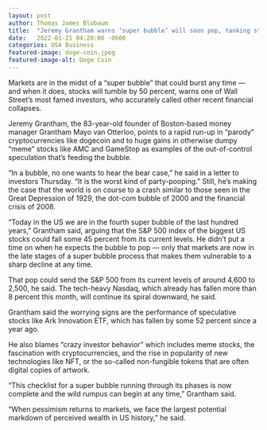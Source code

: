 ```yaml
---
layout: post 
author: Thomas James Blobaum 
title:  "Jeremy Grantham warns ‘super bubble’ will soon pop, tanking stocks 50 percent"
date:   2022-01-21 04:20:00 -0600
categories: USA Business
featured-image: doge-coin.jpeg
featured-image-alt: Doge Coin
---
```

Markets are in the midst of a “super bubble” that could burst any time — and when it does, stocks will tumble by 50 percent, warns one of Wall Street’s most famed investors, who accurately called other recent financial collapses.

Jeremy Grantham, the 83-year-old founder of Boston-based money manager Grantham Mayo van Otterloo, points to a rapid run-up in “parody” cryptocurrencies like dogecoin and to huge gains in otherwise dumpy “meme” stocks like AMC and GameStop as examples of the out-of-control speculation that’s feeding the bubble.

“In a bubble, no one wants to hear the bear case,” he said in a letter to investors Thursday. “It is the worst kind of party-pooping.” Still, he’s making the case that the world is on course to a crash similar to those seen in the Great Depression of 1929, the dot-com bubble of 2000 and the financial crisis of 2008.

“Today in the US we are in the fourth super bubble of the last hundred years,” Grantham said, arguing that the S&P 500 index of the biggest US stocks could fall some 45 percent from its current levels. He didn’t put a time on when he expects the bubble to pop — only that markets are now in the late stages of a super bubble process that makes them vulnerable to a sharp decline at any time.

That pop could send the S&P 500 from its current levels of around 4,600 to 2,500, he said. The tech-heavy Nasdaq, which already has fallen more than 8 percent this month, will continue its spiral downward, he said.

Grantham said the worrying signs are the performance of speculative stocks like Ark Innovation ETF, which has fallen by some 52 percent since a year ago.

He also blames “crazy investor behavior” which includes meme stocks, the fascination with cryptocurrencies, and the rise in popularity of new technologies like NFT, or the so-called non-fungible tokens that are often digital copies of artwork.

“This checklist for a super bubble running through its phases is now complete and the wild rumpus can begin at any time,” Grantham said.

“When pessimism returns to markets, we face the largest potential markdown of perceived wealth in US history,” he said.

